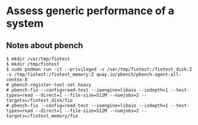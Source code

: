 Assess generic performance of a system
======================================

Notes about pbench
------------------

    $ mkdir /var/tmp/fiotest
    $ mkdir /tmp/fiotest
    $ sudo podman run -it --privileged -v /var/tmp/fiotest:/fiotest_disk:Z -v /tmp/fiotest:/fiotest_memory:Z quay.io/pbench/pbench-agent-all-centos-8
    # pbench-register-tool-set heavy
    # pbench-fio --config=read-test --ioengine=libaio --iodepth=1 --test-types=read --direct=1 --file-size=512M --numjobs=2 --targets=/fiotest_disk/fio
    # pbench-fio --config=read-test --ioengine=libaio --iodepth=1 --test-types=read --direct=1 --file-size=512M --numjobs=2 --targets=/fiotest_memory/fio
